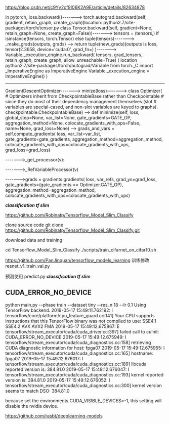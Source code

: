 https://blog.csdn.net/c9Yv2cf9I06K2A9E/article/details/82634878

in pytorch,
loss.backward()------->
torch.autograd.backward(self, gradient, retain_graph, create_graph)(location: python2.7/site-packages/torch/tensor.py  class Tensor.backward(self, gradient=None, retain_graph=None, create_graph=False))------->
tensors = (tensors,) if isinstance(tensors, torch.Tensor) else tuple(tensors)------->
_make_grads(outputs, grads) --> return tuple(new_grads)(outputs is loss, tensor(2.3658, device='cuda:0', grad_fn=<NllLossBackward>) )------->
     Variable._execution_engine.run_backward(
        tensors, grad_tensors, retain_graph, create_graph,
        allow_unreachable=True) 
  ( 
  location python2.7/site-packages/torch/autograd/Variable
  from torch._C import _ImperativeEngine as ImperativeEngine
  Variable._execution_engine = ImperativeEngine()
  )
  
  ---------------------------------------------------------------------------------------
  GradientDescentOptimizer------->
  minize(loss)------->
  class Optimizer(
    # Optimizers inherit from CheckpointableBase rather than Checkpointable
    # since they do most of their dependency management themselves (slot
    # variables are special-cased, and non-slot variables are keyed to graphs).
    checkpointable.CheckpointableBase)
  --> 
    def minimize(self, loss, global_step=None, var_list=None,
               gate_gradients=GATE_OP, aggregation_method=None,
               colocate_gradients_with_ops=False, name=None,
               grad_loss=None)
  -->     grads_and_vars = self.compute_gradients(
        loss, var_list=var_list, gate_gradients=gate_gradients,
        aggregation_method=aggregation_method,
        colocate_gradients_with_ops=colocate_gradients_with_ops,
        grad_loss=grad_loss)
        
  ------->_get_processor(v):
  
  ------->_RefVariableProcessor(v)
  
  
  
  ------->grads = gradients.gradients(
        loss, var_refs, grad_ys=grad_loss,
        gate_gradients=(gate_gradients == Optimizer.GATE_OP),
        aggregation_method=aggregation_method,
        colocate_gradients_with_ops=colocate_gradients_with_ops)
        
        
*************************************classification tf slim*************************************
  
https://github.com/Robinatp/Tensorflow_Model_Slim_Classify
  
  clone source code
  git clone https://github.com/Robinatp/Tensorflow_Model_Slim_Classify.git
  
  download data and training
 
  cd Tensorflow_Model_Slim_Classify
 ./scripts/train_cifarnet_on_cifar10.sh
 
 
  https://github.com/PanJinquan/tensorflow_models_learning
  训练修改 resnet_v1_train_val.py
  
  预测使用 predict.py
  *************************************classification tf slim*************************************
  
  
  ## CUDA_ERROR_NO_DEVICE
  python main.py --phase train --dataset tiny --res_n 18 --lr 0.1
Using TensorFlow backend.
2019-05-17 15:49:11.762192: I tensorflow/core/platform/cpu_feature_guard.cc:141] Your CPU supports instructions that this TensorFlow binary was not compiled to use: SSE4.1 SSE4.2 AVX AVX2 FMA
2019-05-17 15:49:12.675867: E tensorflow/stream_executor/cuda/cuda_driver.cc:397] failed call to cuInit: CUDA_ERROR_NO_DEVICE
2019-05-17 15:49:12.675949: I tensorflow/stream_executor/cuda/cuda_diagnostics.cc:158] retrieving CUDA diagnostic information for host: fpga07
2019-05-17 15:49:12.675955: I tensorflow/stream_executor/cuda/cuda_diagnostics.cc:165] hostname: fpga07
2019-05-17 15:49:12.676017: I tensorflow/stream_executor/cuda/cuda_diagnostics.cc:189] libcuda reported version is: 384.81.0
2019-05-17 15:49:12.676047: I tensorflow/stream_executor/cuda/cuda_diagnostics.cc:193] kernel reported version is: 384.81.0
2019-05-17 15:49:12.676052: I tensorflow/stream_executor/cuda/cuda_diagnostics.cc:300] kernel version seems to match DSO: 384.81.0

because set the environments CUDA_VISIBLE_DEVICES=-1, this setting will disable the nvidia device.

https://github.com/rasbt/deeplearning-models

  
